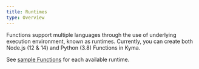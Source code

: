 ```yaml
---
title: Runtimes
type: Overview
---
```


Functions support multiple languages through the use of underlying execution environment, known as runtimes. Currently, you can create both Node.js (12 & 14) and Python (3.8) Functions in Kyma.

See [sample Functions](#details-sample-functions) for each available runtime.
